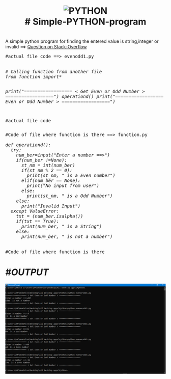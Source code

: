 <h1 align="center">
 <img src="https://cdn-icons.flaticon.com/png/128/3098/premium/3098090.png?token=exp=1648104783~hmac=6bb69e4a3952cea9d0f522565832b2e6" alt="PYTHON"><br>
  # Simple-PYTHON-program
</h1><br>
A simple python program for finding the entered value is string,integer or invalid ==>
<a href="https://stackoverflow.com/questions/71574665/in-python-if-the-user-enters-a-string-instead-of-number-integer-value-then-ho" target="_blank"> Question on Stack-Overflow</a>
<pre>
#actual file code ==> evenodd1.py

<i>
# Calling function from another file
from function import*

print("================== < Get Even or Odd Number > ==================")
operationd()
print("================== < Get Even or Odd Number > ==================")
</i>

#actual file code
</pre>
<pre>
#Code of file where function is there ==> function.py
<i>
def operationd():
  try:
    num_ber=input("Enter a number ==>")
    if(num_ber !=None):
      st_nm = int(num_ber)
      if(st_nm % 2 == 0):
        print(st_nm, " is a Even number")
      elif(num_ber == None):
        print("No input from user")
      else:
        print(st_nm, " is a Odd Number")
    else:
      print("Invalid Input")
  except ValueError:
    txt = (num_ber.isalpha())
    if(txt == True):
      print(num_ber, " is a String")
    else:
      print(num_ber, " is not a number")
</i>

#Code of file where function is there 
</pre>
<h1><i>#OUTPUT</i></h1>
<img src="https://github.com/shubham-misal/Simple-PYTHON-program/blob/main/outputcc.png" alt="output">
